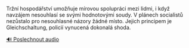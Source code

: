 
Tržní hospodářství umožňuje mírovou spolupráci mezi lidmi, i když navzájem nesouhlasí se svými hodnotovými soudy. V plánech socialistů nezůstalo pro nesouhlasné názory žádné místo. Jejich principem je Gleichschaltung, policií vynucená dokonalá shoda.

[🔊 Poslechnout audio](/data/7-paragraphs/audio/chapter_140/para_013-Trn-hospodstv-umouje-mrovou-spoluprci-mez.mp3)
